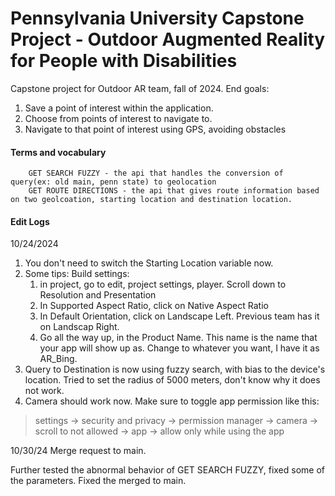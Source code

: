 # Pennsylvania University Capstone Project - Outdoor Augmented Reality for People with Disabilities

Capstone project for Outdoor AR team, fall of 2024.
End goals:
1. Save a point of interest within the application.
2. Choose from points of interest to navigate to.
3. Navigate to that point of interest using GPS, avoiding obstacles

#### Terms and vocabulary
        GET SEARCH FUZZY - the api that handles the conversion of query(ex: old main, penn state) to geolocation
        GET ROUTE DIRECTIONS - the api that gives route information based on two geolcoation, starting location and destination location.

#### Edit Logs 

10/24/2024
1. You don't need to switch the Starting Location variable  now.
2. Some tips: Build settings:
    1. in project, go to edit, project settings, player. Scroll down to Resolution and Presentation
    2. In Supported Aspect Ratio, click on Native Aspect Ratio
    3. In Default Orientation, click on Landscape Left. Previous team has it on Landscap Right.
    4. Go all the way up, in the Product Name. This name is the name that your app will show up as. Change to whatever  you want, I have it as AR_Bing.
3. Query to Destination  is now using fuzzy search,  with bias to the device's location. Tried to set the radius  of 5000 meters, don't know why it does not work.  
4. Camera should work now. Make sure to toggle app  permission like  this:
>settings -> security and privacy -> permission manager ->  camera -> scroll to not allowed -> app -> allow only while  using the app
 

10/30/24
Merge request to main. 

Further tested the abnormal behavior of GET SEARCH FUZZY, fixed some of the parameters. 
Fixed the merged to main.
